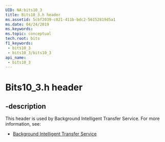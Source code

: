 ```yaml
---
UID: NA:bits10_3
title: Bits10_3.h header
ms.assetid: 5cbf2039-c021-411b-bdc2-56152819d5a1
ms.date: 04/24/2019
ms.keywords: 
ms.topic: conceptual
tech.root: bits
f1_keywords:
 - bits10_3
 - bits10_3/bits10_3
api_name:
 - bits10_3
---
```


# Bits10_3.h header


## -description

This header is used by Background Intelligent Transfer Service. For more information, see:

- [Background Intelligent Transfer Service](../_bits/index.md)

